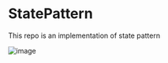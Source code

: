 # StatePattern

This repo is an implementation of state pattern 

![image](https://github.com/alikrc/StatePattern/assets/2185905/626d0d7b-e11c-432b-89ab-aae723927856)
